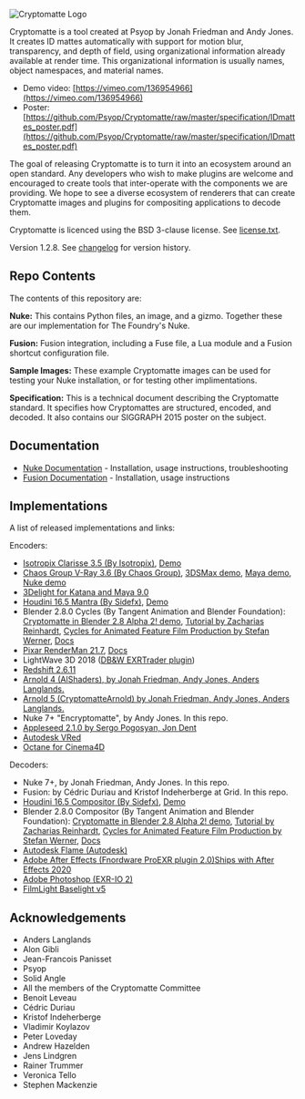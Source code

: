 ![Cryptomatte Logo](/docs/header.png)

Cryptomatte is a tool created at Psyop by Jonah Friedman and Andy Jones. It creates ID mattes automatically with support for motion blur, transparency, and depth of field, using organizational information already available at render time. This organizational information is usually names, object namespaces, and material names.

* Demo video: [https://vimeo.com/136954966](https://vimeo.com/136954966)
* Poster: [https://github.com/Psyop/Cryptomatte/raw/master/specification/IDmattes_poster.pdf](https://github.com/Psyop/Cryptomatte/raw/master/specification/IDmattes_poster.pdf)

The goal of releasing Cryptomatte is to turn it into an ecosystem around an open standard. Any developers who wish to make plugins are welcome and encouraged to create tools that inter-operate with the components we are providing. We hope to see a diverse ecosystem of renderers that can create Cryptomatte images and plugins for compositing applications to decode them.

Cryptomatte is licenced using the BSD 3-clause license. See [license.txt](license.txt).

Version 1.2.8. See [changelog](CHANGELOG.md) for version history. 

## Repo Contents

The contents of this repository are:

**Nuke:** This contains Python files, an image, and a gizmo. Together these are our implementation for The Foundry's Nuke.

**Fusion:** Fusion integration, including a Fuse file, a Lua module and a Fusion shortcut configuration file.

**Sample Images:** These example Cryptomatte images can be used for testing your Nuke installation, or for testing other implimentations. 

**Specification:** This is a technical document describing the Cryptomatte standard. It specifies how Cryptomattes are structured, encoded, and decoded. It also contains our SIGGRAPH 2015 poster on the subject.

## Documentation

* [Nuke Documentation](/docs/nuke.md) - Installation, usage instructions, troubleshooting
* [Fusion Documentation](/docs/fusion.md) - Installation, usage instructions

## Implementations

A list of released implementations and links:

Encoders:

* [Isotropix Clarisse 3.5 (By Isotropix)](http://www.isotropix.com/products/clarisse-3.5), [Demo](https://www.youtube.com/watch?v=V_ov8B24jq0)
* [Chaos Group V-Ray 3.6 (By Chaos Group)](https://docs.chaosgroup.com/display/VRAY3MAX/Cryptomatte+%7C+VRayCryptomatte), [3DSMax demo](https://www.youtube.com/watch?v=tlahITki4xg), [Maya demo](https://www.youtube.com/watch?v=iVHcuke_aWk), [Nuke demo](https://www.youtube.com/watch?v=Vb4OX7UNIMw)
* [3Delight for Katana and Maya 9.0](https://3delight.atlassian.net/wiki/spaces/3DFK/pages/220135565/Exporting+CryptoMatte+IDs)
* [Houdini 16.5 Mantra (By Sidefx)](http://www.sidefx.com/docs/houdini/render/cryptomatte.html), [Demo](https://vimeo.com/241036613#t=2862s)
* Blender 2.8.0 Cycles (By Tangent Animation and Blender Foundation): [Cryptomatte in Blender 2.8 Alpha 2! demo](https://www.youtube.com/watch?v=lTJJqAGnWFM), [Tutorial by Zacharias Reinhardt](https://zachariasreinhardt.com/blender-2-8-cryptomatte-tutorial), [Cycles for Animated Feature Film Production by Stefan Werner](https://www.youtube.com/watch?v=_2Ia4h8q3xs), [Docs](https://wiki.blender.org/wiki/Reference/Release_Notes/2.80/Cycles#Cryptomatte)
* [Pixar RenderMan 21.7](https://rmanwiki.pixar.com/display/REN/RenderMan+21.7), [Docs](https://rmanwiki.pixar.com/display/REN/PxrCryptomatte)
* LightWave 3D 2018 ([DB&W EXRTrader plugin](https://www.db-w.com/products/exrtrader))
* [Redshift 2.6.11](https://www.redshift3d.com)
* [Arnold 4 (AlShaders), by Jonah Friedman, Andy Jones, Anders Langlands.](http://www.anderslanglands.com/alshaders/index.html)
* [Arnold 5 (CryptomatteArnold) by Jonah Friedman, Andy Jones, Anders Langlands.](https://github.com/anderslanglands/alShaders2)
* Nuke 7+ "Encryptomatte", by Andy Jones. In this repo.
* [Appleseed 2.1.0 by Sergo Pogosyan, Jon Dent](https://appleseedhq.net/2019/09/21/appleseed-2-1-0-beta-Released.html)
* [Autodesk VRed](https://knowledge.autodesk.com/support/vred-products/learn-explore/caas/CloudHelp/cloudhelp/2020/ENU/VRED/files/Rendering/VRED-Rendering-How-to-Use-the-Cryptomatte-Options-html-html.html)
* [Octane for Cinema4D](http://www.aoktar.com/octane/OCTANE%20HELP%20MANUAL.html?Cryptomatte.html)

Decoders:

* Nuke 7+, by Jonah Friedman, Andy Jones. In this repo.
* Fusion: by C&eacute;dric Duriau and Kristof Indeherberge at Grid. In this repo.
* [Houdini 16.5 Compositor (By Sidefx)](http://www.sidefx.com/docs/houdini/render/cryptomatte.html), [Demo](https://vimeo.com/241036613#t=2862s)
* Blender 2.8.0 Compositor (By Tangent Animation and Blender Foundation): [Cryptomatte in Blender 2.8 Alpha 2! demo](https://www.youtube.com/watch?v=lTJJqAGnWFM), [Tutorial by Zacharias Reinhardt](https://zachariasreinhardt.com/blender-2-8-cryptomatte-tutorial), [Cycles for Animated Feature Film Production by Stefan Werner](https://www.youtube.com/watch?v=_2Ia4h8q3xs), [Docs](https://wiki.blender.org/wiki/Reference/Release_Notes/2.80/Cycles#Cryptomatte)
* [Autodesk Flame (Autodesk)](https://knowledge.autodesk.com/support/flame-products/learn-explore/caas/CloudHelp/cloudhelp/2020/ENU/Flame-EffectsandToolsReference/files/GUID-0402116E-B47C-4E32-9010-DB8C334853E0-htm.html)
* [Adobe After Effects (Fnordware ProEXR plugin 2.0)](https://www.fnordware.com/ProEXR/)[Ships with After Effects 2020](https://theblog.adobe.com/adobe-after-effects-is-faster-than-ever/)
* [Adobe Photoshop (EXR-IO 2)](https://www.exr-io.com/exr-io-2-00/)
* [FilmLight Baselight v5](https://www.filmlight.ltd.uk/pdf/datasheets/FL-BL-DS-0847-Baselightv5.pdf)

## Acknowledgements 

* Anders Langlands 
* Alon Gibli
* Jean-Francois Panisset
* Psyop
* Solid Angle
* All the members of the Cryptomatte Committee
* Benoit Leveau
* C&eacute;dric Duriau
* Kristof Indeherberge
* Vladimir Koylazov
* Peter Loveday
* Andrew Hazelden
* Jens Lindgren
* Rainer Trummer
* Veronica Tello
* Stephen Mackenzie
